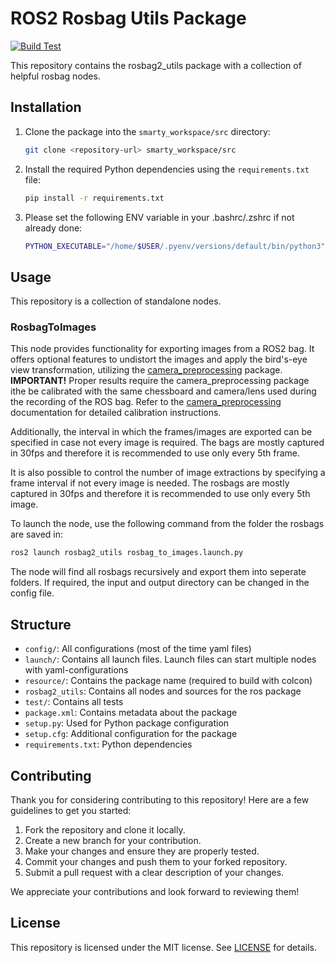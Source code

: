# ROS2 Rosbag Utils Package

[![Build Test](https://github.com/DHBW-Smart-Rollerz/rosbag2_utils/actions/workflows/build-test.yaml/badge.svg)](https://github.com/DHBW-Smart-Rollerz/rosbag2_utils/actions/workflows/build-test.yaml)

This repository contains the rosbag2_utils package with a collection of helpful rosbag nodes.

## Installation

1. Clone the package into the `smarty_workspace/src` directory:
   ```bash
   git clone <repository-url> smarty_workspace/src
   ```
2. Install the required Python dependencies using the `requirements.txt` file:
   ```bash
   pip install -r requirements.txt
   ```
3. Please set the following ENV variable in your .bashrc/.zshrc if not already done:
   ```bash
   PYTHON_EXECUTABLE="/home/$USER/.pyenv/versions/default/bin/python3" # Change this to the python3 executable path of your pyenv
   ```

## Usage

This repository is a collection of standalone nodes.

### RosbagToImages

This node provides functionality for exporting images from a ROS2 bag. It offers optional features to undistort the images and apply the bird's-eye view transformation, utilizing the [camera_preprocessing](https://github.com/DHBW-Smart-Rollerz/camera_preprocessing) package.  
**IMPORTANT!** Proper results require the camera_preprocessing package ithe be calibrated with the same chessboard and camera/lens used during the recording of the ROS bag. Refer to the [camera_preprocessing](https://github.com/DHBW-Smart-Rollerz/camera_preprocessing) documentation for detailed calibration instructions.

Additionally, the interval in which the frames/images are exported can be specified in case not every image is required. The bags are mostly captured in 30fps and therefore it is recommended to use only every 5th frame.

It is also possible to control the number of image extractions by specifying a frame interval if not every image is needed. The rosbags are mostly captured in 30fps and therefore it is recommended to use only every 5th image.

To launch the node, use the following command from the folder the rosbags are saved in:
```bash
ros2 launch rosbag2_utils rosbag_to_images.launch.py
```
The node will find all rosbags recursively and export them into seperate folders. If required, the input and output directory can be changed in the config file.

## Structure

- `config/`: All configurations (most of the time yaml files)
- `launch/`: Contains all launch files. Launch files can start multiple nodes with yaml-configurations
- `resource/`: Contains the package name (required to build with colcon)
- `rosbag2_utils`: Contains all nodes and sources for the ros package
- `test/`: Contains all tests
- `package.xml`: Contains metadata about the package
- `setup.py`: Used for Python package configuration
- `setup.cfg`: Additional configuration for the package
- `requirements.txt`: Python dependencies

## Contributing

Thank you for considering contributing to this repository! Here are a few guidelines to get you started:

1. Fork the repository and clone it locally.
2. Create a new branch for your contribution.
3. Make your changes and ensure they are properly tested.
4. Commit your changes and push them to your forked repository.
5. Submit a pull request with a clear description of your changes.

We appreciate your contributions and look forward to reviewing them!

## License

This repository is licensed under the MIT license. See [LICENSE](LICENSE) for details.
